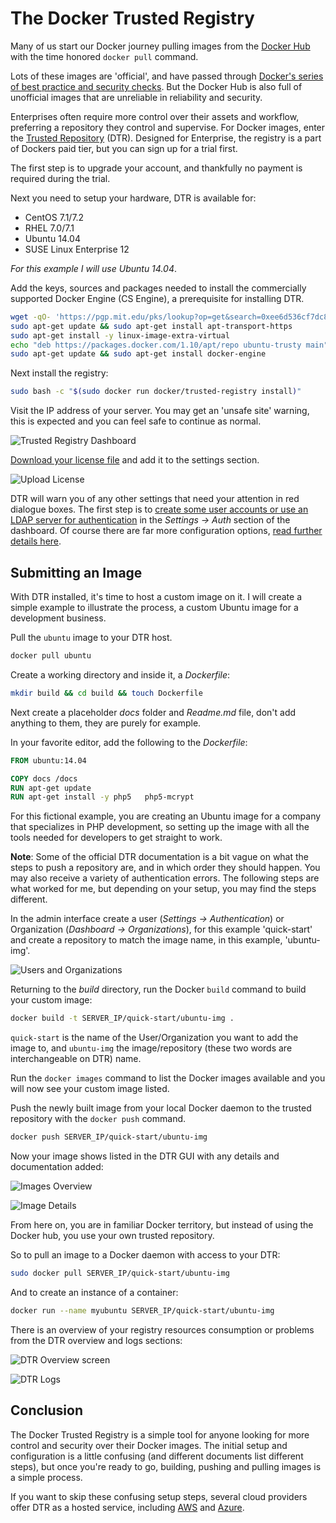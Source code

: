 # The Docker Trusted Registry

Many of us start our Docker journey pulling images from the [Docker Hub](https://hub.docker.com/) with the time honored `docker pull` command.

Lots of these images are 'official', and have passed through [Docker's series of best practice and security checks](https://docs.docker.com/docker-hub/official_repos/). But the Docker Hub is also full of unofficial images that are unreliable in reliability and security.

Enterprises often require more control over their assets and workflow, preferring a repository they control and supervise. For Docker images, enter the [Trusted Repository](https://www.docker.com/products/docker-trusted-registry) (DTR). Designed for Enterprise, the registry is a part of Dockers paid tier, but you can sign up for a trial first.

The first step is to upgrade your account, and thankfully no payment is required during the trial.

Next you need to setup your hardware, DTR is available for:

- CentOS 7.1/7.2
- RHEL 7.0/7.1
- Ubuntu 14.04
- SUSE Linux Enterprise 12

_For this example I will use Ubuntu 14.04_.

Add the keys, sources and packages needed to install the commercially supported Docker Engine (CS Engine), a prerequisite for installing DTR.

```bash
wget -qO- 'https://pgp.mit.edu/pks/lookup?op=get&search=0xee6d536cf7dc86e2d7d56f59a178ac6c6238f52e' | sudo apt-key add --import
sudo apt-get update && sudo apt-get install apt-transport-https
sudo apt-get install -y linux-image-extra-virtual
echo "deb https://packages.docker.com/1.10/apt/repo ubuntu-trusty main" | sudo tee /etc/apt/sources.list.d/docker.list
sudo apt-get update && sudo apt-get install docker-engine
```

Next install the registry:

```bash
sudo bash -c "$(sudo docker run docker/trusted-registry install)"
```

Visit the IP address of your server. You may get an 'unsafe site' warning, this is expected and you can feel safe to continue as normal.

![Trusted Registry Dashboard](trusted_reg_ov.png)

[Download your license file](https://hub.docker.com/account/licenses/) and add it to the settings section.

![Upload License](upload_license.png)

DTR will warn you of any other settings that need your attention in red dialogue boxes. The first step is to [create some user accounts or use an LDAP server for authentication](https://docs.docker.com/docker-trusted-registry/configure/config-auth/) in the _Settings -> Auth_ section of the dashboard. Of course there are far more configuration options, [read further details here](https://docs.docker.com/docker-trusted-registry/configure/configuration/).

## Submitting an Image

With DTR installed, it's time to host a custom image on it. I will create a simple example to illustrate the process, a custom Ubuntu image for a development business.

Pull the `ubuntu` image to your DTR host.

```bash
docker pull ubuntu
```

Create a working directory and inside it, a _Dockerfile_:

```bash
mkdir build && cd build && touch Dockerfile
```

Next create a placeholder _docs_ folder and _Readme.md_ file, don't add anything to them, they are purely for example.

In your favorite editor, add the following to the _Dockerfile_:

```dockerfile
FROM ubuntu:14.04

COPY docs /docs
RUN apt-get update
RUN apt-get install -y php5   php5-mcrypt
```

For this fictional example, you are creating an Ubuntu image for a company that specializes in PHP development, so setting up the image with all the tools needed for developers to get straight to work.

**Note**: Some of the official DTR documentation is a bit vague on what the steps to push a repository are, and in which order they should happen. You may also receive a variety of authentication errors. The following steps are what worked for me, but depending on your setup, you may find the steps different.

In the admin interface create a user (_Settings -> Authentication_) or Organization (_Dashboard -> Organizations_), for this example 'quick-start' and create a repository to match the image name, in this example, 'ubuntu-img'.

![Users and Organizations](trusted_reg_org_users.png)

Returning to the _build_ directory, run the Docker `build` command to build your custom image:

```bash
docker build -t SERVER_IP/quick-start/ubuntu-img .
```

`quick-start` is the name of the User/Organization you want to add the image to, and `ubuntu-img` the image/repository (these two words are interchangeable on DTR) name.

Run the `docker images` command to list the Docker images available and you will now see your custom image listed.

Push the newly built image from your local Docker daemon to the trusted repository with the `docker push` command.

```bash
docker push SERVER_IP/quick-start/ubuntu-img
```

Now your image shows listed in the DTR GUI with any details and documentation added:

![Images Overview](trusted_reg_repo.png)

![Image Details](trusted_reg_repo_details.png)

From here on, you are in familiar Docker territory, but instead of using the Docker hub, you use your own trusted repository.

So to pull an image to a Docker daemon with access to your DTR:

```bash
sudo docker pull SERVER_IP/quick-start/ubuntu-img
```

And to create an instance of a container:

```bash
docker run --name myubuntu SERVER_IP/quick-start/ubuntu-img
```

There is an overview of your registry resources consumption or problems from the DTR overview and logs sections:

![DTR Overview screen](trusted_reg_ov.png)

![DTR Logs](trusted_reg_logs.png)

## Conclusion
The Docker Trusted Registry is a simple tool for anyone looking for more control and security over their Docker images. The initial setup and configuration is a little confusing (and different documents list different steps), but once you're ready to go, building, pushing and pulling images is a simple process.

If you want to skip these confusing setup steps, several cloud providers offer DTR as a hosted service, including [AWS](https://aws.amazon.com/blogs/aws/docker-trusted-registry-now-in-the-aws-marketplace/) and [Azure](https://azure.microsoft.com/en-us/marketplace/partners/docker/docker-subscription-for-azure/).
